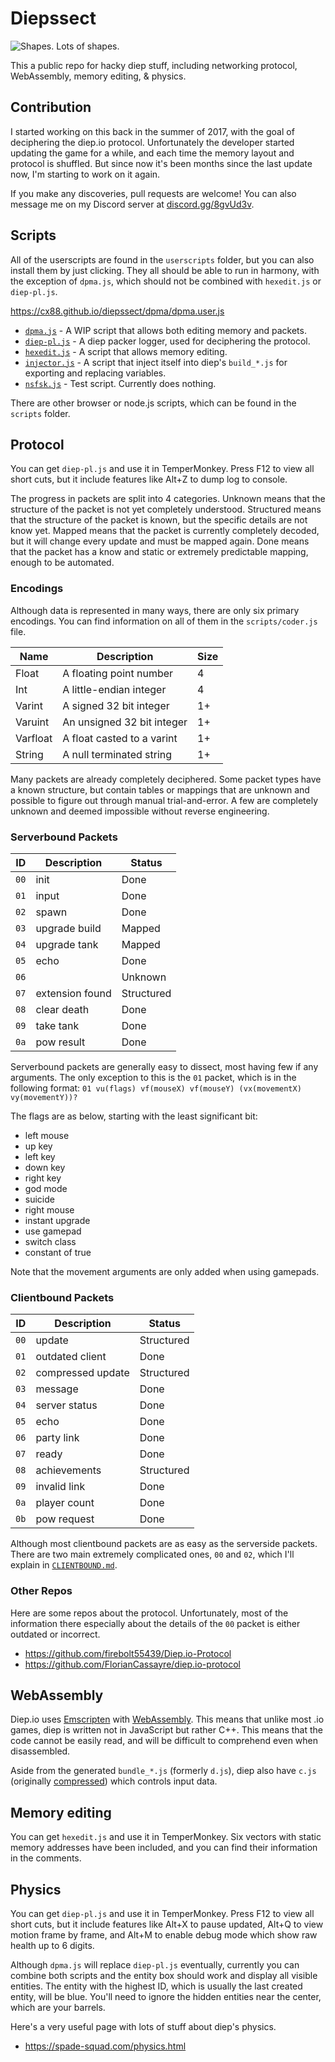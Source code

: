# Diepssect

![Shapes. Lots of shapes.](images/shapes.png "Shapes. Lots of shapes.")

This a public repo for hacky diep stuff, including networking protocol, WebAssembly, memory editing, & physics.

## Contribution

I started working on this back in the summer of 2017, with the goal of deciphering the diep.io protocol. Unfortunately the developer started updating the game for a while, and each time the memory layout and protocol is shuffled. But since now it's been months since the last update now, I'm starting to work on it again.

If you make any discoveries, pull requests are welcome! You can also message me on my Discord server at [discord.gg/8gvUd3v](https://discordapp.com/invite/8gvUd3v).

## Scripts

All of the userscripts are found in the `userscripts` folder, but you can also install them by just clicking. They all should be able to run in harmony, with the exception of `dpma.js`, which should not be combined with `hexedit.js` or `diep-pl.js`.

https://cx88.github.io/diepssect/dpma/dpma.user.js

- [`dpma.js`](https://cx88.github.io/diepssect/dpma/dpma.user.js) - A WIP script that allows both editing memory and packets.
- [`diep-pl.js`](https://cx88.github.io/diepssect/userscripts/diep-pl.user.js) - A diep packer logger, used for deciphering the protocol.
- [`hexedit.js`](https://cx88.github.io/diepssect/userscripts/hexedit.user.js) - A script that allows memory editing.
- [`injector.js`](https://cx88.github.io/diepssect/userscripts/injector.user.js) - A script that inject itself into diep's `build_*.js` for exporting and replacing variables.
- [`nsfsk.js`](https://cx88.github.io/diepssect/userscripts/nsfsk.user.js) - Test script. Currently does nothing.

There are other browser or node.js scripts, which can be found in the `scripts` folder.

## Protocol

You can get `diep-pl.js` and use it in TemperMonkey. Press F12 to view all short cuts, but it include features like Alt+Z to dump log to console.

The progress in packets are split into 4 categories. Unknown means that the structure of the packet is not yet completely understood. Structured means that the structure of the packet is known, but the specific details are not know yet. Mapped means that the packet is currently completely decoded, but it will change every update and must be mapped again. Done means that the packet has a know and static or extremely predictable mapping, enough to be automated.

### Encodings

Although data is represented in many ways, there are only six primary encodings. You can find information on all of them in the `scripts/coder.js` file.

|   Name   |        Description         | Size |
|----------|----------------------------|------|
| Float    | A floating point number    | 4    |
| Int      | A little-endian integer    | 4    |
| Varint   | A signed 32 bit integer    | 1+   |
| Varuint  | An unsigned 32 bit integer | 1+   |
| Varfloat | A float casted to a varint | 1+   |
| String   | A null terminated string   | 1+   |

Many packets are already completely deciphered. Some packet types have a known structure, but contain tables or mappings that are unknown and possible to figure out through manual trial-and-error. A few are completely unknown and deemed impossible without reverse engineering.

### Serverbound Packets
|  ID  |   Description   |   Status   |
|------|-----------------|------------|
| `00` | init            | Done       |
| `01` | input           | Done       |
| `02` | spawn           | Done       |
| `03` | upgrade build   | Mapped     |
| `04` | upgrade tank    | Mapped     |
| `05` | echo            | Done       |
| `06` |                 | Unknown    |
| `07` | extension found | Structured |
| `08` | clear death     | Done       |
| `09` | take tank       | Done       |
| `0a` | pow result      | Done       |

Serverbound packets are generally easy to dissect, most having few if any arguments. The only exception to this is the `01` packet, which is in the following format: `01 vu(flags) vf(mouseX) vf(mouseY) (vx(movementX) vy(movementY))?`

The flags are as below, starting with the least significant bit:

- left mouse
- up key
- left key
- down key
- right key
- god mode
- suicide
- right mouse
- instant upgrade
- use gamepad
- switch class
- constant of true

Note that the movement arguments are only added when using gamepads.

### Clientbound Packets
|  ID  |    Description    |   Status   |
|------|-------------------|------------|
| `00` | update            | Structured |
| `01` | outdated client   | Done       |
| `02` | compressed update | Structured |
| `03` | message           | Done       |
| `04` | server status     | Done       |
| `05` | echo              | Done       |
| `06` | party link        | Done       |
| `07` | ready             | Done       |
| `08` | achievements      | Structured |
| `09` | invalid link      | Done       |
| `0a` | player count      | Done       |
| `0b` | pow request       | Done       |

Although most clientbound packets are as easy as the serverside packets. There are two main extremely complicated ones, `00` and `02`, which I'll explain in [`CLIENTBOUND.md`](CLIENTBOUND.md).

### Other Repos

Here are some repos about the protocol. Unfortunately, most of the information there especially about the details of the `00` packet is either outdated or incorrect.
- https://github.com/firebolt55439/Diep.io-Protocol
- https://github.com/FlorianCassayre/diep.io-protocol

## WebAssembly

Diep.io uses [Emscripten](https://github.com/kripken/emscripten) with [WebAssembly](https://webassembly.org/). This means that unlike most .io games, diep is written not in JavaScript but rather C++. This means that the code cannot be easily read, and will be difficult to comprehend even when disassembled.

Aside from the generated `bundle_*.js` (formerly `d.js`), diep also have `c.js` (originally [compressed](https://pastebin.com/4Q8vZsUC)) which controls input data.

## Memory editing

You can get `hexedit.js` and use it in TemperMonkey. Six vectors with static memory addresses have been included, and you can find their information in the comments.

## Physics

You can get `diep-pl.js` and use it in TemperMonkey. Press F12 to view all short cuts, but it include features like Alt+X to pause updated, Alt+Q to view motion frame by frame, and Alt+M to enable debug mode which show raw health up to 6 digits.

Although `dpma.js` will replace `diep-pl.js` eventually, currently you can combine both scripts and the entity box should work and display all visible entities. The entity with the highest ID, which is usually the last created entity, will be blue. You'll need to ignore the hidden entities near the center, which are your barrels.

Here's a very useful page with lots of stuff about diep's physics.
- https://spade-squad.com/physics.html
